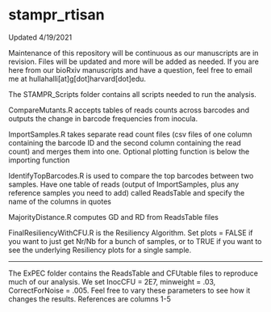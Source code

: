 # stampr_rtisan

Updated 4/19/2021

Maintenance of this repository will be continuous as our manuscripts are in revision. Files will be updated and more will be added as needed. If you are here from our bioRxiv manuscripts and have a question, feel free to email me at hullahalli[at]g[dot]harvard[dot]edu. 


The STAMPR_Scripts folder contains all scripts needed to run the analysis. 

CompareMutants.R accepts tables of reads counts across barcodes and outputs the change in barcode frequencies from inocula. 

ImportSamples.R takes separate read count files (csv files of one column containing the barcode ID and the second column containing the read count) and merges them into one. Optional plotting function is below the importing function

IdentifyTopBarcodes.R is used to compare the top barcodes between two samples. Have one table of reads (output of ImportSamples, plus any reference samples you need to add) called ReadsTable and specify the name of the columns in quotes 

MajorityDistance.R computes GD and RD from ReadsTable files

FinalResiliencyWithCFU.R is the Resiliency Algorithm. Set plots = FALSE if you want to just get Nr/Nb for a bunch of samples, or to TRUE if you want to see the underlying Resiliency plots for a single sample. 

----

The ExPEC folder contains the ReadsTable and CFUtable files to reproduce much of our analysis. We set InocCFU = 2E7, minweight = .03, CorrectForNoise = .005. Feel free to vary these parameters to see how it changes the results. References are columns 1-5
